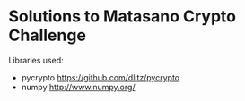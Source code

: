 # Solutions to Matasano Crypto Challenge

Libraries used:

* pycrypto https://github.com/dlitz/pycrypto
* numpy http://www.numpy.org/

